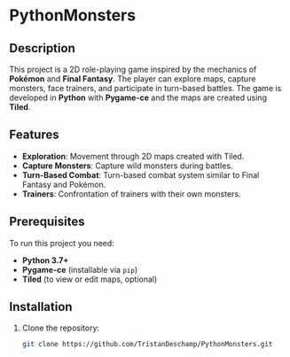 # PythonMonsters

## Description
This project is a 2D role-playing game inspired by the mechanics of **Pokémon** and **Final Fantasy**. The player can explore maps, capture monsters, face trainers, and participate in turn-based battles. The game is developed in **Python** with **Pygame-ce** and the maps are created using **Tiled**.

## Features
- **Exploration**: Movement through 2D maps created with Tiled.
- **Capture Monsters**: Capture wild monsters during battles.
- **Turn-Based Combat**: Turn-based combat system similar to Final Fantasy and Pokémon.
- **Trainers**: Confrontation of trainers with their own monsters.

## Prerequisites
To run this project you need:
- **Python 3.7+**
- **Pygame-ce** (installable via `pip`)
- **Tiled** (to view or edit maps, optional)

## Installation
1. Clone the repository:
   ```bash
   git clone https://github.com/TristanDeschamp/PythonMonsters.git
